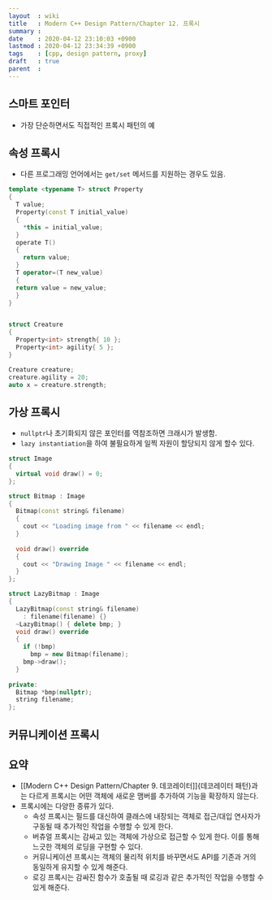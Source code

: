 ```yaml
---
layout  : wiki
title   : Modern C++ Design Pattern/Chapter 12. 프록시
summary : 
date    : 2020-04-12 23:10:03 +0900
lastmod : 2020-04-12 23:34:39 +0900
tags    : [cpp, design pattern, proxy]
draft   : true
parent  : 
---
```


## 스마트 포인터
* 가장 단순하면서도 직접적인 프록시 패턴의 예

## 속성 프록시
* 다른 프로그래밍 언어에서는 `get/set` 메서드를 지원하는 경우도 있음.
```cpp
template <typename T> struct Property
{
  T value;
  Property(const T initial_value)
  {
    *this = initial_value;
  }
  operate T()
  {
    return value;
  }
  T operator=(T new_value)
  {
  return value = new_value;
  }
}


struct Creature
{
  Property<int> strength{ 10 };
  Property<int> agility{ 5 };
}

Creature creature;
creature.agility = 20;
auto x = creature.strength;
```

## 가상 프록시
* `nullptr`나 초기화되지 않은 포인터를 역참조하면 크래시가 발생함.
* `lazy instantiation`을 하여 불필요하게 일찍 자원이 할당되지 않게 할수 있다.
```cpp
struct Image
{
  virtual void draw() = 0;
};

struct Bitmap : Image
{
  Bitmap(const string& filename)
  {
    cout << "Loading image from " << filename << endl;
  }
  
  void draw() override
  {
    cout << "Drawing Image " << filename << endl;
  }
};

struct LazyBitmap : Image
{
  LazyBitmap(const string& filename)
    : filename(filename) {}
  ~LazyBitmap() { delete bmp; }
  void draw() override
  {
    if (!bmp)
      bmp = new Bitmap(filename);
    bmp->draw();
  }
  
private:
  Bitmap *bmp(nullptr);
  string filename;
};
```

## 커뮤니케이션 프록시
## 요약
* [[Modern C++ Design Pattern/Chapter 9. 데코레이터]]{데코레이터 패턴}과는 다르게 프록시는 어떤 객체에 새로운 맴버를 추가하여 기능을 확장하지 않는다.
* 프록시에는 다양한 종류가 있다.
  * 속성 프록시는 필드를 대신하여 클래스에 내장되는 객체로 접근/대입 연사자가 구동될 때 추가적인 작업을 수행할 수 있게 한다.
  * 버츄얼 프록시는 감싸고 있는 객체에 가상으로 접근할 수 있게 한다. 이를 통해 느긋한 객체의 로딩을 구현할 수 있다.
  * 커뮤니케이션 프록시는 객체의 물리적 위치를 바꾸면서도 API를 기존과 거의 동일하게 유지할 수 있게 해준다.
  * 로깅 프록시는 감싸진 함수가 호출될 때 로깅과 같은 추가적인 작업을 수행할 수 있게 해준다.
